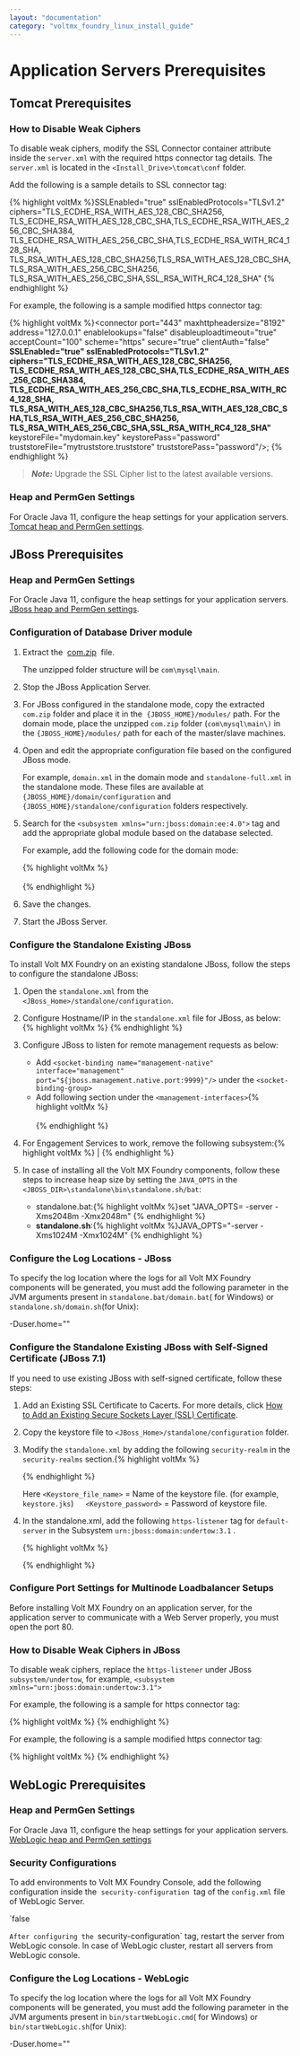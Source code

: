 ```yaml
---
layout: "documentation"
category: "voltmx_foundry_linux_install_guide"
---
```

                          


Application Servers Prerequisites
=================================

Tomcat Prerequisites
--------------------

### How to Disable Weak Ciphers

To disable weak ciphers, modify the SSL Connector container attribute inside the `server.xml` with the required https connector tag details. The `server.xml` is located in the `<Install_Drive>\tomcat\conf` folder.

Add the following is a sample details to SSL connector tag:

{% highlight voltMx %}SSLEnabled="true" sslEnabledProtocols="TLSv1.2" ciphers="TLS_ECDHE_RSA_WITH_AES_128_CBC_SHA256, TLS_ECDHE_RSA_WITH_AES_128_CBC_SHA,TLS_ECDHE_RSA_WITH_AES_256_CBC_SHA384, TLS_ECDHE_RSA_WITH_AES_256_CBC_SHA,TLS_ECDHE_RSA_WITH_RC4_128_SHA, TLS_RSA_WITH_AES_128_CBC_SHA256,TLS_RSA_WITH_AES_128_CBC_SHA,TLS_RSA_WITH_AES_256_CBC_SHA256, TLS_RSA_WITH_AES_256_CBC_SHA,SSL_RSA_WITH_RC4_128_SHA"
{% endhighlight %}

For example, the following is a sample modified https connector tag:

{% highlight voltMx %}<connector port="443" maxhttpheadersize="8192" address="127.0.0.1" enablelookups="false" disableuploadtimeout="true" acceptCount="100" scheme="https" secure="true" clientAuth="false" **SSLEnabled="true" sslEnabledProtocols="TLSv1.2" ciphers="TLS_ECDHE_RSA_WITH_AES_128_CBC_SHA256, TLS_ECDHE_RSA_WITH_AES_128_CBC_SHA,TLS_ECDHE_RSA_WITH_AES_256_CBC_SHA384, TLS_ECDHE_RSA_WITH_AES_256_CBC_SHA,TLS_ECDHE_RSA_WITH_RC4_128_SHA, TLS_RSA_WITH_AES_128_CBC_SHA256,TLS_RSA_WITH_AES_128_CBC_SHA,TLS_RSA_WITH_AES_256_CBC_SHA256, TLS_RSA_WITH_AES_256_CBC_SHA,SSL_RSA_WITH_RC4_128_SHA"** keystoreFile="mydomain.key" keystorePass="password" truststoreFile="mytruststore.truststore" truststorePass="password"/>;
{% endhighlight %}

> **_Note:_** Upgrade the SSL Cipher list to the latest available versions.

### Heap and PermGen Settings

For Oracle Java 11, configure the heap settings for your application servers. [Tomcat heap and PermGen settings](Troubleshooting.html#configuring-heap-and-permgen-size-for-tomcat).

JBoss Prerequisites
-------------------

### Heap and PermGen Settings

For Oracle Java 11, configure the heap settings for your application servers. [JBoss heap and PermGen settings](Troubleshooting.html#configuring-heap-and-permgen-size-for-jboss).

### Configuration of Database Driver module

<!-- 1.  Extract the  [com.zip](http://docs.voltmx.com/8_x_PDFs/com.zip)  file. -->
1.  Extract the  [com.zip](https://github.com/HCL-TECH-SOFTWARE/volt-mx-docs/raw/master/voltmxlibrary/foundry/zip/user_guide/com.zip)  file.
    
    The unzipped folder structure will be `com\mysql\main`.
    
2.  Stop the JBoss Application Server.
3.  For JBoss configured in the standalone mode, copy the extracted `com.zip` folder and place it in the  `{JBOSS_HOME}/modules/` path. For the domain mode, place the unzipped `com.zip` folder (`com\mysql\main\)` in the `{JBOSS_HOME}/modules/` path for each of the master/slave machines.
    
4.  Open and edit the appropriate configuration file based on the configured JBoss mode.
    
    For example, `domain.xml` in the domain mode and `standalone-full.xml` in the standalone mode. These files are available at `{JBOSS_HOME}/domain/configuration` and `{JBOSS_HOME}/standalone/configuration` folders respectively.
    
5.  Search for the `<subsystem xmlns="urn:jboss:domain:ee:4.0">` tag and add the appropriate global module based on the database selected.
    
    For example, add the following code for the domain mode:
    
    {% highlight voltMx %}<global-modules>  
    <module name="com.mysql" slot="main"/>  
    </global-modules>
    {% endhighlight %}
6.  Save the changes.
7.  Start the JBoss Server.

### Configure the Standalone Existing JBoss

To install Volt MX Foundry on an existing standalone JBoss, follow the steps to configure the standalone JBoss:

1.  Open the `standalone.xml` from the `<JBoss_Home>/standalone/configuration`.
2.  Configure Hostname/IP in the `standalone.xml` file for JBoss, as below:{% highlight voltMx %}	<interfaces>
    		<interface name="management">
    			<inet-address value="127.0.0.1"/>
    		</interface>
    		<interface name="public">
    			<inet-address value="<myHostName>"/>
    		</interface>
    	</interfaces>
    {% endhighlight %}
3.  Configure JBoss to listen for remote management requests as below:
    *   Add `<socket-binding name="management-native" interface="management" port="${jboss.management.native.port:9999}"/>` under the `<socket-binding-group>`
    *   Add following section under the `<management-interfaces>`{% highlight voltMx %}<native-interface security-realm="ManagementRealm">  
        <socket-binding native="management-native"/>  
        </native-interface>
        {% endhighlight %}
4.  For Engagement Services to work, remove the following subsystem:{% highlight voltMx %}<subsystem xmlns="urn:jboss:domain:jpa:1.1">
    <jpa default-datasource="" default-extended-persistence-inheritance="DEEP"/>|
    </subsystem>
    {% endhighlight %}

1.  In case of installing all the Volt MX Foundry components, follow these steps to increase heap size by setting the `JAVA_OPTS` in the `<JBOSS_DIR>\standalone\bin\standalone.sh/bat`:
    
    *   standalone.bat:{% highlight voltMx %}set "JAVA_OPTS= -server -Xms2048m -Xmx2048m"
        {% endhighlight %}
    *   **standalone.sh**:{% highlight voltMx %}JAVA_OPTS="-server -Xms1024M -Xmx1024M"
        {% endhighlight %}

### Configure the Log Locations - JBoss

To specify the log location where the logs for all Volt MX Foundry components will be generated, you must add the following parameter in the JVM arguments present in `standalone.bat/domain.bat`( for Windows) or `standalone.sh/domain.sh`(for Unix):

\-Duser.home="<log location>"

### Configure the Standalone Existing JBoss with Self-Signed Certificate (JBoss 7.1)

If you need to use existing JBoss with self-signed certificate, follow these steps:

1.  Add an Existing SSL Certificate to Cacerts. For more details, click [How to Add an Existing Secure Sockets Layer (SSL) Certificate](Post-Installation_Tasks.html#how-to-add-an-existing-ssl-certificate-to-cacerts).
2.  Copy the keystore file to `<JBoss_Home>/standalone/configuration` folder.
    
3.  Modify the `standalone.xml` by adding the following `security-realm` in the `security-realms` section.{% highlight voltMx %}   <security-realm name="WebSocketRealm">
                     <server-identities>
                            <ssl>
                                 <keystore path="<Keystore_file_name>" relative-to="jboss.server.config.dir" keystore password="<Keystore_password>"/>
                         </ssl>
                     </server-identities>
                </security-realm>                            
    
    {% endhighlight %}
    
    Here `<Keystore_file_name>` = Name of the keystore file. (for example, `keystore.jks`)`  
    <Keystore_password>` = Password of keystore file.
    

1.  In the standalone.xml, add the following `https-listener` tag for `default-server` in the Subsystem `urn:jboss:domain:undertow:3.1` .
    
    {% highlight voltMx %}<https-listener name="https" max-post-size="262144000" security-realm="WebSocketRealm" socket-binding="https"/>
    
    {% endhighlight %}

### Configure Port Settings for Multinode Loadbalancer Setups

Before installing Volt MX Foundry on an application server, for the application server to communicate with a Web Server properly, you must open the port 80.  


### How to Disable Weak Ciphers in JBoss

To disable weak ciphers, replace the `https-listener` under JBoss `subsystem/undertow`, for example, `<subsystem xmlns="urn:jboss:domain:undertow:3.1">`

For example, the following is a sample for https connector tag:

{% highlight voltMx %}<https-listener name="https" socket-binding="connect" security-realm="ApplicationRealm" verify-client="REQUIRED"/>
{% endhighlight %}

For example, the following is a sample modified https connector tag:

{% highlight voltMx %}<https-listener name="https" enabled-protocols="TLSv1,TLSv1.1,TLSv1.2" enabled-cipher-suites="SSL_RSA_WITH_3DES_EDE_CBC_SHA,SSL_DHE_RSA_WITH_3DES_EDE_CBC_SHA, TLS_RSA_WITH_AES_128_CBC_SHA,TLS_DHE_DSS_WITH_AES_128_CBC_SHA, TLS_DHE_RSA_WITH_AES_128_CBC_SHA,TLS_RSA_WITH_AES_256_CBC_SHA, TLS_DHE_DSS_WITH_AES_256_CBC_SHA,TLS_DHE_RSA_WITH_AES_256_CBC_SHA, TLS_ECDH_ECDSA_WITH_3DES_EDE_CBC_SHA,TLS_ECDH_ECDSA_WITH_AES_128_CBC_SHA, TLS_ECDH_ECDSA_WITH_AES_256_CBC_SHA,TLS_ECDHE_ECDSA_WITH_3DES_EDE_CBC_SHA, TLS_ECDHE_ECDSA_WITH_AES_128_CBC_SHA,TLS_ECDHE_ECDSA_WITH_AES_256_CBC_SHA, TLS_ECDH_RSA_WITH_3DES_EDE_CBC_SHA,TLS_ECDH_RSA_WITH_AES_128_CBC_SHA, TLS_ECDH_RSA_WITH_AES_256_CBC_SHA,TLS_ECDHE_RSA_WITH_3DES_EDE_CBC_SHA, TLS_ECDHE_RSA_WITH_AES_128_CBC_SHA,TLS_ECDHE_RSA_WITH_AES_256_CBC_SHA, TLS_ECDH_anon_WITH_3DES_EDE_CBC_SHA,TLS_ECDH_anon_WITH_AES_128_CBC_SHA, TLS_ECDH_anon_WITH_AES_256_CBC_SHA" verify-client="REQUIRED" security-realm="ApplicationRealm" socket-binding="connect"/>
{% endhighlight %}

WebLogic Prerequisites
----------------------

### Heap and PermGen Settings

For Oracle Java 11, configure the heap settings for your application servers. [WebLogic heap and PermGen settings](Troubleshooting.html#configuring-heap-and-permgen-size-for-weblogic)

### Security Configurations

To add environments to Volt MX Foundry Console, add the following configuration inside the  `security-configuration`  tag of the `config.xml` file of WebLogic Server.  
  
`<enforce-valid-basic-auth-credentials>false</enforce-valid-basic-auth-credentials>  
  
`After configuring the `security-configuration` tag, restart the server from WebLogic console. In case of WebLogic cluster, restart all servers from WebLogic console.

### Configure the Log Locations - WebLogic

To specify the log location where the logs for all Volt MX Foundry components will be generated, you must add the following parameter in the JVM arguments present in `bin/startWebLogic.cmd`( for Windows) or `bin/startWebLogic.sh`(for Unix):

\-Duser.home="<log location>"
